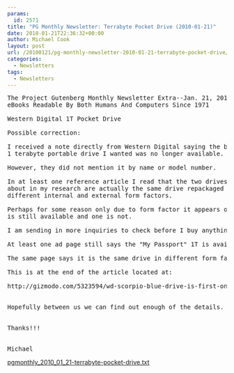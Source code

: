 ```yaml
---
params:
  id: 2571
title: "PG Monthly Newsletter: Terrabyte Pocket Drive (2010-01-21)"
date: 2010-01-21T22:36:32+00:00
author: Michael Cook
layout: post
url: /20100121/pg-monthly-newsletter-2010-01-21-terrabyte-pocket-drive/
categories:
  - Newsletters
tags:
  - Newsletters
---
```

<pre>The Project Gutenberg Monthly Newsletter Extra--Jan. 21, 2010
eBooks Readable By Both Humans And Computers Since 1971

Western Digital 1T Pocket Drive

Possible correction:

I received a note directly from Western Digital saying the brand new
1 terabyte portable drive I wanted was no longer available.

However, they did not mention it by name or model number.

In at least one reference article I read that the two drives I asked
about in my research are actually the same drive repackaged into the
different internal and external form factors.

Perhaps for some reason only due to form factor it appears one drive
is still available and one is not.

I am sending in more inquiries to check before I buy anything.

At least one ad page still says the "My Passport" 1T is available.

The same page says it is the same drive in different form factor.

This is at the end of the article located at:

http://gizmodo.com/5323594/wd-scorpio-blue-drive-is-first-one-terabyte-mobile-drive-everyes-1tb


Hopefully between us we can find out enough of the details.


Thanks!!!


Michael</pre>

<a href="/nl_archives/2010/pgmonthly_2010_01_21-terrabyte-pocket-drive.txt" target="_blank" rel="nofollow">pgmonthly_2010_01_21-terrabyte-pocket-drive.txt</a>
